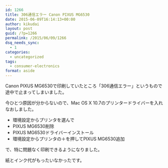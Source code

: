 ```yaml
---
id: 1266
title: 306通信エラー Canon PIXUS MG6530
date: 2015-06-09T16:14:13+00:00
author: kikudai
layout: post
guid: /?p=1266
permalink: /2015/06/09/1266
dsq_needs_sync:
  - 1
categories:
  - uncategorized
tags:
  - consumer-electronics
format: aside
---
```

Canon PIXUS MG6530で印刷していたところ「306通信エラー」というもので途中で止まってしまいました。

今ひとつ原因が分からないので、Mac OS X 10.7のプリンタードライバーを入れなおしました。

  * 環境設定からプリンタを選んで
  * PIXUS MG6530削除
  * PIXUS MG6530ドライバーインストール
  * 環境設定からプリンタの＋を押してPIXUS MG6530追加

で、特に問題なく印刷できるようになりました。

紙とインク代がもったいなかったです。